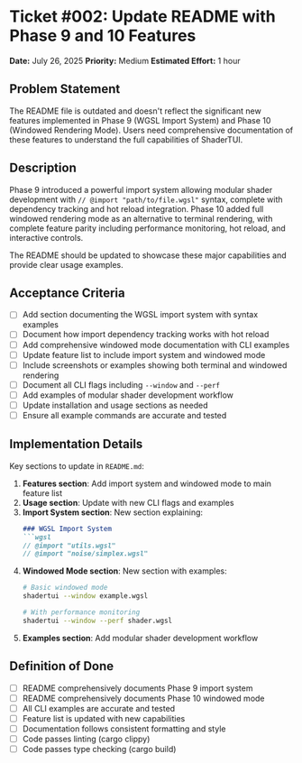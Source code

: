 # Ticket #002: Update README with Phase 9 and 10 Features

**Date:** July 26, 2025
**Priority:** Medium
**Estimated Effort:** 1 hour

## Problem Statement

The README file is outdated and doesn't reflect the significant new features implemented in Phase 9 (WGSL Import System) and Phase 10 (Windowed Rendering Mode). Users need comprehensive documentation of these features to understand the full capabilities of ShaderTUI.

## Description

Phase 9 introduced a powerful import system allowing modular shader development with `// @import "path/to/file.wgsl"` syntax, complete with dependency tracking and hot reload integration. Phase 10 added full windowed rendering mode as an alternative to terminal rendering, with complete feature parity including performance monitoring, hot reload, and interactive controls.

The README should be updated to showcase these major capabilities and provide clear usage examples.

## Acceptance Criteria

- [ ] Add section documenting the WGSL import system with syntax examples
- [ ] Document how import dependency tracking works with hot reload
- [ ] Add comprehensive windowed mode documentation with CLI examples
- [ ] Update feature list to include import system and windowed mode
- [ ] Include screenshots or examples showing both terminal and windowed rendering
- [ ] Document all CLI flags including `--window` and `--perf`
- [ ] Add examples of modular shader development workflow
- [ ] Update installation and usage sections as needed
- [ ] Ensure all example commands are accurate and tested

## Implementation Details

Key sections to update in `README.md`:

1. **Features section**: Add import system and windowed mode to main feature list
2. **Usage section**: Update with new CLI flags and examples
3. **Import System section**: New section explaining:
   ```markdown
   ### WGSL Import System
   ```wgsl
   // @import "utils.wgsl"
   // @import "noise/simplex.wgsl"
   ```
4. **Windowed Mode section**: New section with examples:
   ```bash
   # Basic windowed mode
   shadertui --window example.wgsl
   
   # With performance monitoring
   shadertui --window --perf shader.wgsl
   ```
5. **Examples section**: Add modular shader development workflow

## Definition of Done

- [ ] README comprehensively documents Phase 9 import system
- [ ] README comprehensively documents Phase 10 windowed mode
- [ ] All CLI examples are accurate and tested
- [ ] Feature list is updated with new capabilities
- [ ] Documentation follows consistent formatting and style
- [ ] Code passes linting (cargo clippy)
- [ ] Code passes type checking (cargo build)